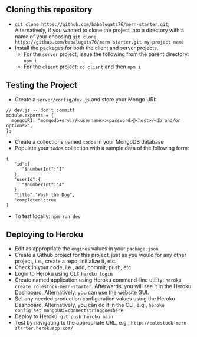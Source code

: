 ## Cloning this repository

- `git clone https://github.com/babalugats76/mern-starter.git`; Alternatively, if you wanted to clone the project into a directory with a name of your choosing `git clone https://github.com/babalugats76/mern-starter.git my-project-name`
- Install the packages for both the client and server projects.
  - For the `server` project, issue the following from the parent directory: `npm i`
  - For the `client` project: `cd client` and then `npm i`

## Testing the Project

- Create a `server/config/dev.js` and store your Mongo URI:

```
// dev.js -- don't commit!
module.exports = {
  mongoURI: "mongodb+srv://<username>:<password>@<host>/<db and/or options>",
};
```

- Create a collections named `todos` in your MongoDB database
- Populate your `todos` collection with a sample data of the following form:

```
{
   "id":{
      "$numberInt":"1"
   },
   "userId":{
      "$numberInt":"4"
   },
   "title":"Wash the Dog",
   "completed":true
}
```
- To test locally: `npm run dev`

## Deploying to Heroku
- Edit as appropriate the `engines` values in your `package.json`
- Create a Github project for this project, just as you would for any other project, i.e., create a repo, initialize it, etc.
- Check in your code, i.e., add, commit, push, etc.
- Login to Heroku using CLI: `heroku login`
- Create named application using Heroku command-line utility: `heroku create colestock-mern-starter`. Afterwards, you will see it in the Heroku Dashboard. Alternatively, you can use the website GUI.
- Set any needed production configuration values using the Heroku Dashboard. Alternatively, you can do it in the CLI, e.g., `heroku config:set mongoURI=connectstringgoeshere`
- Deploy to Heroku: `git push heroku main`
- Test by navigating to the appropriate URL, e.g., `http://colestock-mern-starter.herokuapp.com/`

```
